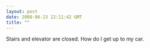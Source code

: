 ```yaml
---
layout: post
date: 2008-06-23 22:11:42 GMT
title: ""
---
```

Stairs and elevator are closed. How do I get up to my car.